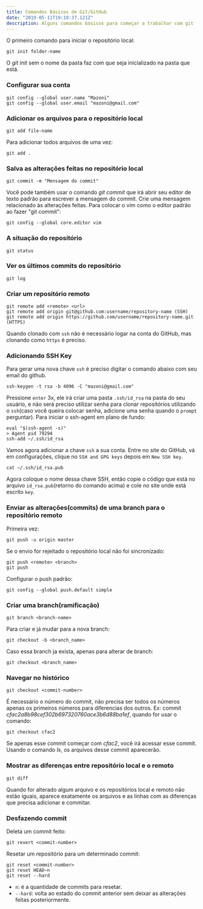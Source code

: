 ```yaml
---
title: Comandos Básicos de Git/GitHub
date: "2019-05-11T19:10:37.121Z"
description: Alguns comandos básicos para começar a trabalhar com git
---
```


O primeiro comando para iniciar o repositório local:

    git init folder-name

O _git init_ sem o nome da pasta faz com que seja inicializado na pasta que está.

### Configurar sua conta

    git config --global user.name "Mazoni"
    git config --global user.email "mazoni@gmail.com"

### Adicionar os arquivos para o repositório local

    git add file-name

Para adicionar todos arquivos de uma vez:

    git add .

### Salva as alterações feitas no repositório local

    git commit -m "Mensagem do commit"

Você pode também usar o comando _git commit_ que irá abrir seu editor de texto padrão para escrever a mensagem do commit. Crie uma mensagem relacionado às alterações feitas.
Para colocar o vim como o editor padrão ao fazer "git commit":

    git config --global core.editor vim

### A situação do repositório

    git status

### Ver os últimos commits do repositório

    git log

### Criar um repositório remoto

    git remote add <remote> <url>
    git remote add origin git@github.com:username/repository-name (SSH)
    git remote add origin https://github.com/username/repository-name.git (HTTPS)

Quando clonado com `ssh` não é necessário logar na conta do GitHub, mas clonando como `https` é preciso.

### Adicionando SSH Key

Para gerar uma nova chave `ssh` é preciso digitar o comando abaixo com seu email do github.

    ssh-keygen -t rsa -b 4096 -C "mazoni@gmail.com"

Pressione `enter` 3x, ele irá criar uma pasta `.ssh/id_rsa` na pasta do seu usuário, e não será preciso utilizar senha para clonar repositórios utilizando o `ssh`(caso você queira colocar senha, adicione uma senha quando o `prompt` perguntar). Para iniciar o ssh-agent em plano de fundo:

    eval "$(ssh-agent -s)"
    > Agent pid 79294
    ssh-add ~/.ssh/id_rsa

Vamos agora adicionar a chave `ssh` a sua conta. Entre no site do GitHub, vá em configurações, clique no `SSH and GPG keys` depois em `New SSH key`.

    cat ~/.ssh/id_rsa.pub

Agora coloque o nome dessa chave SSH, então copie o código que está no arquivo `id_rsa.pub`(retorno do comando acima) e cole no site onde está escrito `key`.

### Enviar as alterações(commits) de uma branch para o repositório remoto

Primeira vez:

    git push -u origin master

Se o envio for rejeitado o repositório local não foi sincronizado:

    git push <remote> <branch>
    git push

Configurar o push padrão:

    git config --global push.default simple

### Criar uma branch(ramificação)

    git branch <branch-name>

Para criar e já mudar para a nova branch:

    git checkout -b <branch_name>

Caso essa branch ja exista, apenas para alterar de branch:

    git checkout <branch_name>

### Navegar no histórico

    git checkout <commit-number>

É necessário o número do commit, não precisa ser todos os números apenas os primeiros números para diferencias dos outros. Ex: commit _cfac2a8b98cef302b697320760ace3b6d88ba1ef_, quando for usar o comando:

    git checkout cfac2

Se apenas esse commit começar com _cfac2_, você irá acessar esse commit. Usando o comando _ls_, os arquivos desse commit aparecerão.

### Mostrar as diferenças entre repositório local e o remoto

    git diff

Quando for alterado algum arquivo e os repositórios local e remoto não estão iguais, aparece exatamente os arquivos e as linhas com as diferenças que precisa adicionar e commitar.

### Desfazendo commit

Deleta um commit feito:

    git revert <commit-number>

Resetar um repositório para um determinado commit:

    git reset <commit-number>
    git reset HEAD~n
    git reset --hard

- `n`: é a quantidade de commits para resetar.
- `--hard`: volta ao estado do commit anterior sem deixar as alterações feitas posteriormente.

